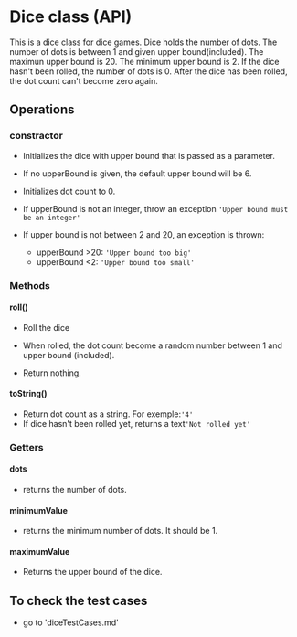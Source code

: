 # Dice class (API)

This is a dice class for dice games. Dice holds the number of dots. The number of dots is between 1 and given upper bound(included).
The maximun upper bound is 20. The minimum upper bound is 2.
If the dice hasn't been rolled, the number of dots is 0.
After the dice has been rolled, the dot count can't become zero again.

## Operations

### **constractor**

- Initializes the dice with upper bound that is passed as a parameter.
- If no upperBound is given, the default upper bound will be 6.
- Initializes dot count to 0.

- If upperBound is not an integer, throw an exception
  `'Upper bound must be an integer'`

- If upper bound is not between 2 and 20, an exception is thrown:
  - upperBound >20: `'Upper bound too big'`
  - upperBound <2: `'Upper bound too small'`

### Methods

#### **roll()**

- Roll the dice
- When rolled, the dot count become a random number between 1 and upper bound (included).

- Return nothing.

#### **toString()**

- Return dot count as a string. For exemple:`'4'`
- If dice hasn't been rolled yet, returns a text`'Not rolled yet'`

### Getters

#### **dots**

- returns the number of dots.

#### **minimumValue**

- returns the minimum number of dots. It should be 1.

#### **maximumValue**

- Returns the upper bound of the dice.

## To check the test cases

- go to 'diceTestCases.md'
